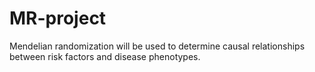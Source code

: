 # MR-project
Mendelian randomization will be used to determine causal relationships between risk factors and disease phenotypes.
